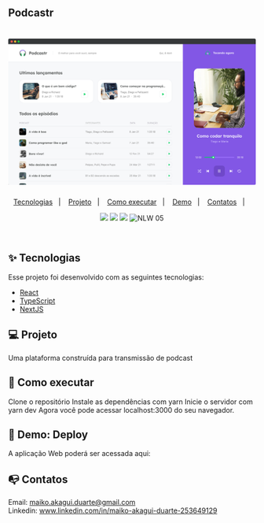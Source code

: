 
## Podcastr

<h1 align="center">
  <img alt="Feedback Widget" title="Feedback Widget" src="podcastr.png" />
</h1>

<p align="center">
  <a href="#-tecnologias">Tecnologias</a>&nbsp;&nbsp;&nbsp;|&nbsp;&nbsp;&nbsp;
  <a href="#-projeto">Projeto</a>&nbsp;&nbsp;&nbsp;|&nbsp;&nbsp;&nbsp;
  <a href="#-como-executar">Como executar</a>&nbsp;&nbsp;&nbsp;|&nbsp;&nbsp;&nbsp;
  <a href="#iphone-demo-deploy">Demo</a>&nbsp;&nbsp;&nbsp;|&nbsp;&nbsp;&nbsp;
    <a href="#mailbox_with_no_mail-contatos">Contatos</a>&nbsp;&nbsp;&nbsp;|&nbsp;&nbsp;&nbsp;
  

</p>

<p align="center">
<img src="https://img.shields.io/badge/React-JS-blueviolet">
<img src="https://img.shields.io/badge/typescript-TS-blue"> 
 <img src="https://img.shields.io/badge/Next-JS-violet">




 <img src="https://img.shields.io/badge/NLW-8-violet" alt="NLW 05" />
</p>

<br>


<p align="center">
  
 
</p>


## ✨ Tecnologias

Esse projeto foi desenvolvido com as seguintes tecnologias:

- [React](https://reactjs.org)
- [TypeScript](https://www.typescriptlang.org/)
- [NextJS](https://nextjs.org/)

## 💻 Projeto

Uma plataforma construída para transmissão de podcast


## 🚀 Como executar

Clone o repositório
Instale as dependências com yarn
Inicie o servidor com yarn dev
Agora você pode acessar localhost:3000 do seu navegador.

## :iphone: Demo: Deploy

A aplicação Web poderá ser acessada aqui: 


## :mailbox_with_no_mail: Contatos

Email: maiko.akagui.duarte@gmail.com <br>
Linkedin: www.linkedin.com/in/maiko-akagui-duarte-253649129
